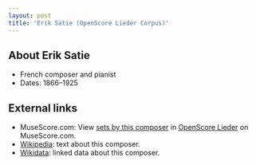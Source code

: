 ```yaml
---
layout: post
title: 'Erik Satie (OpenScore Lieder Corpus)'
---
```


## About Erik Satie

- French composer and pianist
- Dates: 1866–1925

## External links

- MuseScore.com: View [sets by this composer] in [OpenScore Lieder] on MuseScore.com.
- [Wikipedia]: text about this composer.
- [Wikidata]: linked data about this composer.

[Wikipedia]: https://en.wikipedia.org/wiki/Erik_Satie
[Wikidata]: https://www.wikidata.org/wiki/Q187192
[sets by this composer]: https://musescore.com/openscore-lieder-corpus/sets?order=title&text=Satie,+Erik
[OpenScore Lieder]: https://musescore.com/openscore-lieder-corpus

